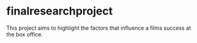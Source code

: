 # finalresearchproject
This project aims to highlight the factors that influence a films success at the box office. 
